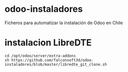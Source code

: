 # odoo-instaladores
Ficheros para automatizar la instalación de Odoo en Chile

# instalacion LibreDTE
```
cd /opt/odoo/server/extra-addons
sh https://github.com/falconsoft3d/odoo-instaladores/blob/master/libredte_git_clone.sh
```
